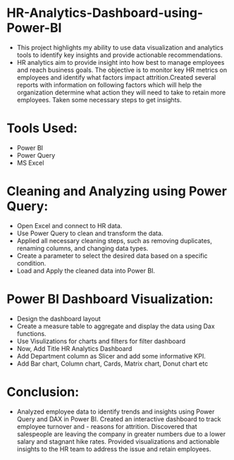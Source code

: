 # HR-Analytics-Dashboard-using-Power-BI

+ This project highlights my ability to use data visualization and analytics tools to identify key insights and provide actionable recommendations.
+ HR analytics aim to provide insight into how best to manage employees and reach business goals. The objective is to monitor key HR metrics on employees and 
  identify what factors impact attrition.Created several reports with information on following factors which will help the organization determine what action they 
  will need to take to retain more employees. Taken some necessary steps to get insights.

# Tools Used:
+ Power BI
+ Power Query
+ MS Excel

# Cleaning and Analyzing using Power Query:
- Open Excel and connect to HR data.
- Use Power Query to clean and transform the data.
- Applied all necessary cleaning steps, such as removing duplicates, renaming columns, and changing data types.
- Create a parameter to select the desired data based on a specific condition.
- Load and Apply the cleaned data into Power BI.

# Power BI Dashboard Visualization:
- Design the dashboard layout
- Create a measure table to aggregate and display the data using Dax functions.
- Use Visulizations for charts and filters for filter dashboard
- Now, Add Title HR Analytics Dashboard
- Add Department column as Slicer and add some informative KPI.
- Add Bar chart, Column chart, Cards, Matrix chart, Donut chart etc

# Conclusion:
- Analyzed employee data to identify trends and insights using Power Query and DAX in Power BI. Created an interactive dashboard to track employee turnover and - 
 reasons for attrition. Discovered that salespeople are leaving the company in greater numbers due to a lower salary and stagnant hike rates. Provided 
 visualizations and actionable insights to the HR team to address the issue and retain employees.
